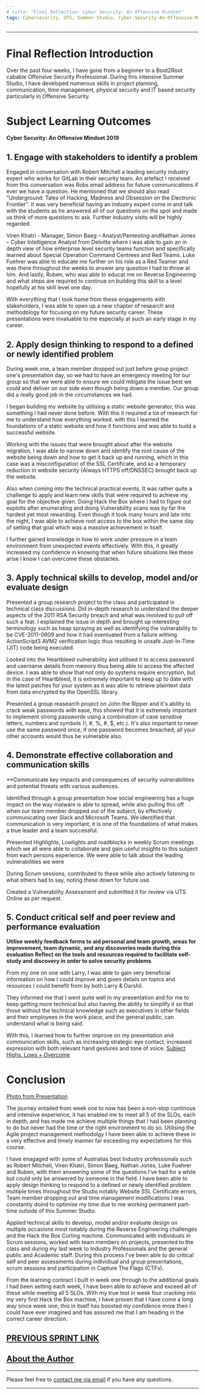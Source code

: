 ```yaml
---
# title: "Final Reflection: Cyber Security: An Offensive Mindset"
tags: Cybersecurity, UTS, Summer-Studio, Cyber-Security-An-Offensive-Mindset, Final-Reflection
---
```

___

# Final Reflection Introduction
Over the past four weeks, I have gone from a beginner to a Boot2Root cabable Offensive Security Professional. During this intensive Summer Studio, I have developed numerous skills in project planning, communication, time management, physical security and IT based security particularly in Offensive Security.


# Subject Learning Outcomes
**Cyber Security: An Offensive Mindset 2019**
## 1. Engage with stakeholders to identify a problem

Engaged in conversation with Robert Mitchell a leading security industry expert who works for GitLab in their security team. An artefact I received from this conversation was Robs email address for future communications if ever we have a question. He mentioned that we should also read “Underground: Tales of Hacking, Madness and Obsession on the Electronic Frontier”. It was very beneficial having an industry expert come in and talk with the students as he answered all of our questions on the spot and made us think of more questions to ask. Further industry visits will be highly regarded.

Viren Khatri - Manager, Simon Baeg – Analyst/Pentesting andNathan Jones – Cyber Intelligence Analyst from Deloitte where I was able to gain an in depth view of how enterprise level security teams function and specifically learned about Special Operation Command Centrees and Red Teams. Luke Fuehrer was able to educate me further on his role as a Red Teamer and was there throughout the weeks to answer any question I had to throw at him. And lastly, Ruben, who was able to educat me on Reverse Engineering and what steps are required to continue on building this skill to a level hopefully at his skill level one day.

With everything that I took home from these engagements with stakeholders, I was able to open up a new chapter of research and methodology for focusing on my future security career. These presentations were invaluable to me especially at such an early stage in my career.


## 2. Apply design thinking to respond to a defined or newly identified problem

During week one, a team member dropped out just before group project one's presentation day, so we had to have an emergency meeting for our group so that we were able to ensure we could mitigate the issue best we could and deliver on our side even though being down a member. Our group did a really good job in the circumstances we had.

I began building my website by utilising a static website generator, this was something I had never done before. With this it required a lot of research for me to understand how everything worked. with this I learned the foundations of a static website and how it functions and was able to build a successful website.

Working with the issues that were brought about after the website migration, I was able to narrow down and identify the root cause of the website being down and how to get it back up and running, which in this case was a misconfiguration of the SSL Certificate, and so a temporary reduction in website security (Always HTTPS off/DNSSEC) brought back up the website.

Also when coming into the technical practical events, It was rather quite a challenge to apply and learn new skills that were required to achieve my goal for the objective given. Doing Hack the Box where I had to figure out exploits after enumerating and doing Vulnerability scans was by far the hardest yet most rewarding. Even though it took many hours and late into the night, I was able to achieve root access to the box within the same day of setting that goal which was a massive achievement in itself.

I further gained knowledge in how to work under pressure in a team environment from unexpected events effectively. With this, it greatly increased my confidence in knowing that when future situations like these arise I know I can overcome these obstacles.    
 

## 3. Apply technical skills to develop, model and/or evaluate design

Presented a group research project to the class and participated in technical class discussions. Did in-depth research to understand the deeper aspects of the 2011 RSA Security breach and what was involved to pull off such a feat. I explained the issue in depth and brought up interesting terminology such as heap spraying as well as identifying the vulnerability to be CVE-2011-0609 and how it had eventuated from a failure withing ActionScript3 AVM2 verification logic thus resulting in unsafe Just-In-Time (JIT) code being executed.

Looked into the Heartbleed vulnerability and utilised it to access password and username details from memory thus being able to access the affected device. I was able to show that not only do systems require encryption, but in the case of Heartbleed, it  is extremely important to keep up to date with the latest patches for your system as it was able to retrieve plaintext data from data encrypted by the OpenSSL library.

Presented a group reasearch project on John the Ripper and it's ability to crack weak passwords with ease, this showed that it is extremely important to implement strong passwords using a combination of case sensitive letters, numbers and symbols (!, #, %, #, $, etc.). It's also important to never use the same password once, if one password becomes breached, all your other accounts would thus be vulnerable also.


## 4. Demonstrate effective collaboration and communication skills

**Communicate key impacts and consequences of security vulnerabilities and potential threats with various audiences.
 
Identified through a group presentation how social engineering has a huge impact on the way malware is able to spread, while also pulling this off when our team member dropped out of the subject, by effectively communicating over Slack and Microsoft Teams. We identified that communication is very important, it is one of the foundations of what makes a true leader and a team successful.

Presented Highlights, Lowlights and roadblocks in weekly Scrum meetings which we all were able to collaborate and gain useful insights to this subject from each persons experience. We were able to talk about the leading vulnerabilities we were 

During Scrum sessions, contributed to these while also actively listening to what others had to say, noting these down for future use.

Created a Vulnerability Assessment and submitted it for review via UTS Online as per request.


## 5. Conduct critical self and peer review and performance evaluation

**Utilise weekly feedback forms to aid personal and team growth, areas for improvement, team dynamic, and any discoveries made during this evaluation
    Reflect on the tools and resources required to facilitate self-study and discovery in order to solve security problems**

From my one on one with Larry, I was able to gain very beneficial information on how I could improve and given details on topics and resources I could benefit from by both Larry & Darshil.

They informed me that I went quite well in my presentation and for me to keep getting more technical but also having the ability to simplify it so that those without the technical knowledge such as executives in other fields and their employees in the work place, and the general public, can understand what is being said.

With this, I learned how to further improve on my presentation and communication skills, such as increasing strategic eye contact, increased expression with both relevant hand gestures and tone of voice.
[Subject Highs, Lows + Overcome](https://github.com/AlwaysExtreme/root9b/blob/master/screenshots/HighsLowsOvercome.pdf)


# Conclusion

[Photo from Presentation](https://github.com/AlwaysExtreme/root9b/blob/master/screenshots/Mid-Presentation.JPG)

The journey entailed from week one to now has been a non-stop cuntinous and intensive experience, it has enabled me to meet all 5 of the SLOs, each in depth, and has made me achieve multiple things that I had been planning to do but never had the time or the right environment to do so. Utilising the Agile project management methodolgy I have been able to achieve these in a very effective and timely manner far exceeding my expectations for this course.

I have enagaged with some of Australias best Industry professionals such as Robert Mitchell, Viren Khatri, Simon Baeg, Nathan Jones, Luke Fuehrer and Ruben, with them answering some of the questions I've had for a while but could only be answered by someone in the field. I have been able to apply design thinking to respond to a defined or newly identified problem multiple times throughout the Studio notably Website SSL Certificate errors, Team member dropping out and time management modifications I was constantly doind to optimise my time due to me working permanent part-time outside of this Summer Studio.

Applied technical skills to develop, model and/or evaluate design on multiple occasions most notably during the Reverse Engineering challenges and the Hack the Box Curling machine. Communicated with individuals in Scrum sessions, worked with team members on projects, presented to the class and during my last week to Industry Professionals and the general public and Academic staff. During this process I've been able to do critical self and peer assessments during individiual and group presentations, scrum sessions and participation in Capture The Flags (CTFs).

From the learning contract I built in week one through to the additional goals I had been setting each week, I have been able to achieve and exceed all of these while meeting all 5 SLOs. With my true test in week four cracking into my very first Hack the Box machine, I have proven that I have come a long way since week one, this in itself has boosted my confidence more then I could have ever imagined and has assured me that I am heading in the correct career direction.


## [PREVIOUS SPRINT LINK](https://root9b.tech/2019/02/25/Sprint-4-Retrospective.html)

## [About the Author](https://root9b.tech/about.html)

---
Please feel free to [contact me via email](mailto:mitchell.l.tuck@student.uts.edu.au) if you have any questions.

<!--more-->

---

